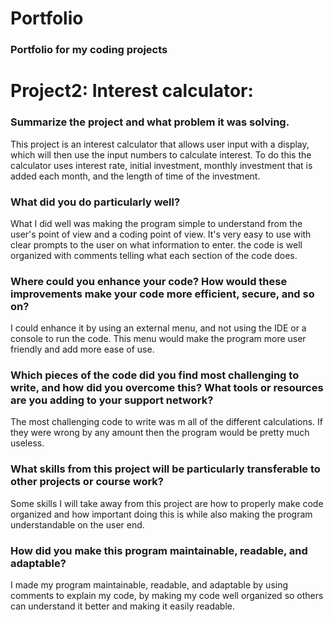 # Portfolio
### Portfolio for my coding projects

# Project2: Interest calculator:

### Summarize the project and what problem it was solving.

  This project is an interest calculator that allows user input with a display, which will then use the input numbers to calculate interest.
  To do this the calculator uses interest rate, initial investment, monthly investment that is added each month, and the length of time of the investment.

### What did you do particularly well?

  What I did well was making the program simple to understand from the user's point of view and a coding point of view. 
  It's very easy to use with clear prompts to the user on what information to enter.
  the code is well organized with comments telling what each section of the code does.

### Where could you enhance your code? How would these improvements make your code more efficient, secure, and so on?

  I could enhance it by using an external menu, and not using the IDE or a console to run the code.
  This menu would make the program more user friendly and add more ease of use.

### Which pieces of the code did you find most challenging to write, and how did you overcome this? What tools or resources are you adding to your support network?

  The most challenging code to write was m all of the different calculations. If they were wrong by any amount then the program would be pretty much useless.

### What skills from this project will be particularly transferable to other projects or course work?

  Some skills I will take away from this project are how to properly make code organized and how important doing this is while also making the program understandable on the user end.

### How did you make this program maintainable, readable, and adaptable?

  I made my program maintainable, readable, and adaptable by using comments to explain my code, by making my code well organized so others can understand it better and making it easily readable.

